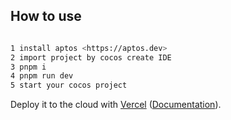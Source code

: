 ## How to use

```bash

1 install aptos <https://aptos.dev>
2 import project by cocos create IDE
3 pnpm i
4 pnpm run dev
5 start your cocos project
```

Deploy it to the cloud with [Vercel](https://vercel.com/new?utm_source=github&utm_medium=readme&utm_campaign=next-example) ([Documentation](https://nextjs.org/docs/deployment)).

